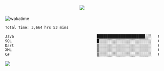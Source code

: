 <h1 align="center">
  <img src="https://readme-typing-svg.herokuapp.com/?font=Righteous&size=35&center=true&vCenter=true&width=500&height=70&duration=4000&lines=Hi!+%F0%9F%91%8B+I%27m+Ali%20Osman!;" />
</h1>


![wakatime](https://wakatime.com/share/@aliosmanoktar/3a8ffe71-6da4-4964-913b-2f09afbe53bf.svg?cache=none)
<!--START_SECTION:waka-->

```txt
Total Time: 3,664 hrs 53 mins

Java                                      ██████████████████████░░░   88.47 %
SQL                                       █░░░░░░░░░░░░░░░░░░░░░░░░   04.23 %
Dart                                      ▒░░░░░░░░░░░░░░░░░░░░░░░░   01.90 %
XML                                       ▒░░░░░░░░░░░░░░░░░░░░░░░░   01.19 %
C#                                        ▒░░░░░░░░░░░░░░░░░░░░░░░░   00.79 %
```

<!--END_SECTION:waka-->

<img src="https://profile-counter.glitch.me/aliosmanoktar/count.svg" />

